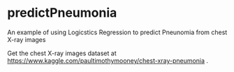 # predictPneumonia
An example of using Logicstics Regression to predict Pneunomia from chest X-ray images

Get the chest X-ray images dataset at https://www.kaggle.com/paultimothymooney/chest-xray-pneumonia . 
